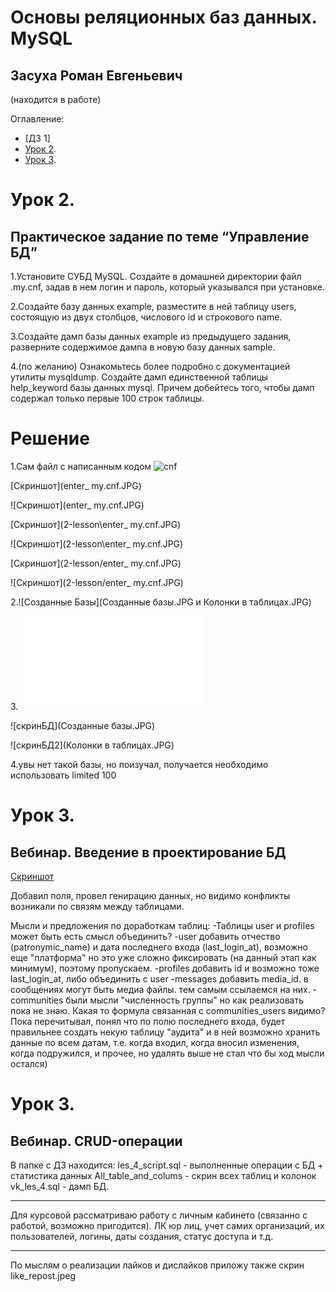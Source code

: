 # Основы реляционных баз данных. MySQL
## Засуха Роман Евгеньевич
(находится в работе)

Оглавление:
- [ДЗ 1]
- [Урок 2](#Урок-2).
- [Урок 3](#Урок-3).


# Урок 2.
## Практическое задание по теме “Управление БД”

1.Установите СУБД MySQL. Создайте в домашней директории файл .my.cnf, задав в нем логин и пароль, который указывался при установке.

2.Создайте базу данных example, разместите в ней таблицу users, состоящую из двух столбцов, числового id и строкового name.

3.Создайте дамп базы данных example из предыдущего задания, разверните содержимое дампа в новую базу данных sample.

4.(по желанию) Ознакомьтесь более подробно с документацией утилиты mysqldump. Создайте дамп единственной таблицы help_keyword базы данных mysql. Причем добейтесь того, чтобы дамп содержал только первые 100 строк таблицы.

# Решение

1.Сам файл с написанным кодом
![cnf](.my.cnf)

[Скриншот](enter_ my.cnf.JPG)

![Скриншот](enter_ my.cnf.JPG)

[Скриншот](2-lesson\enter_ my.cnf.JPG)

![Скриншот](2-lesson\enter_ my.cnf.JPG)

[Скриншот](2-lesson/enter_ my.cnf.JPG)

![Скриншот](2-lesson/enter_ my.cnf.JPG)




2.![Созданные Базы](Созданные базы.JPG и Колонки в таблицах.JPG)

3.![скрипт дампа](example.sql)

![скринБД](Созданные базы.JPG)  

![скринБД2](Колонки в таблицах.JPG)

4.увы нет такой базы, но поизучал, получается необходимо использовать limited 100

# Урок 3.
## Вебинар. Введение в проектирование БД

[Скриншот](db_tables_full.JPG)

Добавил поля, провел генирацию данных, но видимо конфликты возникали по связям между таблицами. 

Мысли и предложения по доработкам таблиц:
-Таблицы user и profiles может быть есть смысл объединить?
-user добавить отчество (patronymic_name) и дата последнего входа (last_login_at), возможно еще "платформа" но это уже сложно фиксировать (на данный этап как минимум), поэтому пропускаем.
-profiles добавить id и возможно тоже last_login_at, либо объединить с user
-messages добавить media_id. в сообщениях могут быть медиа файлы. тем самым ссылаемся на них.
-communities были мысли "численность группы" но как реализовать пока не знаю. Какая то формула связанная с communities_users видимо?
Пока перечитывал, понял что по полю последнего входа, будет правильнее создать некую таблицу "аудита" и в ней возможно хранить данные по всем датам, т.е. когда входил, когда вносил изменения, когда подружился, и прочее, но удалять выше не стал что бы ход мысли остался)

# Урок 3.
## Вебинар. CRUD-операции
В папке с ДЗ находится:
les_4_script.sql - выполненные операции с БД + статистика данных
All_table_and_colums - скрин всех таблиц и колонок
vk_les_4.sql - дамп БД.
_____
Для курсовой рассматриваю работу с личным кабинето (связанно с работой, возможно пригодится). ЛК юр лиц, учет самих организаций, их пользователей, логины, даты создания, статус доступа и т.д.
_____
По мыслям о реализации лайков и дислайков приложу также скрин
like_repost.jpeg

